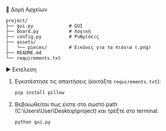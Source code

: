 📁 Δομή Αρχείων

```
project/
├── gui.py             # GUI
├── board.py           # Λογική
├── config.py          # Ρυθμίσεις
├── assets/
│   └── pieces/        # Εικόνες για τα πιόνια (.png)
├── README.md
└── requirements.txt
```

▶️ Εκτέλεση

1. Εγκατέστησε τις απαιτήσεις (κοιτάξτε `requirements.txt`):
    ```bash
    pip install pillow
    ```

2. Βεβαιωθείται πως είστε στο σωστό path (C:\Users\User\Desktop\project) και τρέξτε στο terminal:
    ```bash
    python gui.py
    ```